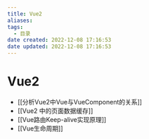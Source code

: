 ```yaml
---
title: Vue2
aliases:
tags:
  - 目录
date created: 2022-12-08 17:16:53
date updated: 2022-12-08 17:16:53
---
```


# Vue2

- [[分析Vue2中Vue与VueComponent的关系]]
- [[Vue2 中的页面数据缓存]]
- [[Vue路由Keep-alive实现原理]]
- [[Vue生命周期]]
